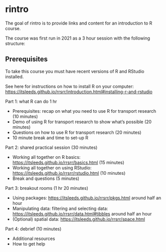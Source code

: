 
<!-- README.md is generated from README.Rmd. Please edit that file -->

# rintro

<!-- badges: start -->
<!-- badges: end -->

The goal of rintro is to provide links and content for an introduction
to R course.

The course was first run in 2021 as a 3 hour session with the following
structure:

## Prerequisites

To take this course you must have recent versions of R and RStudio
installed.

See here for instructions on how to install R on your computer:
<https://itsleeds.github.io/rrsrr/introduction.html#installing-r-and-rstudio>

Part 1: what R can do 1 hr

-   Prerequisites: recap on what you need to use R for transport
    research (10 minutes)
-   Demo of using R for transport research to show what’s possible (20
    minutes)
-   Questions on how to use R for transport research (20 minutes)
-   10 minute break and time to set-up R

Part 2: shared practical session (30 minutes)

-   Working all together on R basics:
    <https://itsleeds.github.io/rrsrr/basics.html> (15 minutes)
-   Working all together on using RStudio:
    <https://itsleeds.github.io/rrsrr/rstudio.html> (10 minutes)
-   Break and questions (5 minutes)

Part 3: breakout rooms (1 hr 20 minutes)

-   Using packages: <https://itsleeds.github.io/rrsrr/pkgs.html> around
    half an hour
-   Manipulating data: filtering and selecting data:
    <https://itsleeds.github.io/rrsrr/data.html#tibbles> around half an
    hour
-   (Optional) spatial data:
    <https://itsleeds.github.io/rrsrr/space.html>

Part 4: debrief (10 minutes)

-   Additional resources
-   How to get help
